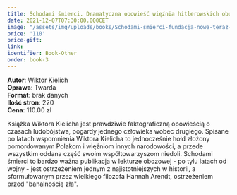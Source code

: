 ```yaml
---
title: Schodami śmierci. Dramatyczna opowieść więźnia hitlerowskich obozów poznańskiego Fortu VII i Mauthausen-Gusen
date: 2021-12-07T07:30:00.000CET
image: "/assets/img/uploads/books/Schodami-smierci-fundacja-nowe-teraz-sklep.jpg"
price: '110' 
price-gift: 
link: 
identifier: Book-Other
order: book-3
---
```

 
**Autor**: Wiktor Kielich   
**Oprawa**: Twarda      
**Format**: brak danych   
**Ilość stron**: 220     
**Cena**: 110.00 zł


Książka Wiktora Kielicha jest prawdziwie faktograficzną opowieścią o czasach ludobójstwa, pogardy jednego człowieka wobec drugiego. Spisane po latach wspomnienia Wiktora Kielicha to jednocześnie hołd złożony pomordowanym Polakom i więźniom innych narodowości, a przede wszystkim oddana część swoim współtowarzyszom niedoli. Schodami śmierci to bardzo ważna publikacja w lekturze obozowej - po tylu latach od wojny - jest ostrzeżeniem jednym z najistotniejszych w historii, a sformułowanym przez wielkiego filozofa Hannah Arendt, ostrzeżeniem przed "banalnością zła". 